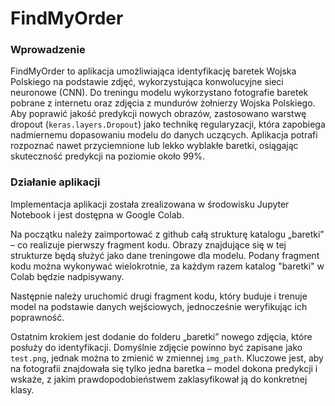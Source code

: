 # FindMyOrder

### Wprowadzenie

FindMyOrder to aplikacja umożliwiająca identyfikację baretek Wojska Polskiego na podstawie zdjęć, wykorzystująca konwolucyjne sieci neuronowe (CNN). Do treningu modelu wykorzystano fotografie baretek pobrane z internetu oraz zdjęcia z mundurów żołnierzy Wojska Polskiego. Aby poprawić jakość predykcji nowych obrazów, zastosowano warstwę dropout (`keras.layers.Dropout`) jako technikę regularyzacji, która zapobiega nadmiernemu dopasowaniu modelu do danych uczących. Aplikacja potrafi rozpoznać nawet przyciemnione lub lekko wyblakłe baretki, osiągając skuteczność predykcji na poziomie około 99%. 

### Działanie aplikacji

Implementacja aplikacji została zrealizowana w środowisku Jupyter Notebook i jest dostępna w Google Colab. 

Na początku należy zaimportować z github całą strukturę katalogu „baretki” – co realizuje pierwszy fragment kodu. Obrazy znajdujące się w tej strukturze będą służyć jako dane treningowe dla modelu. Podany fragment kodu można wykonywać wielokrotnie, za każdym razem katalog "baretki" w Colab będzie nadpisywany.

Następnie należy uruchomić drugi fragment kodu, który buduje i trenuje model na podstawie danych wejściowych, jednocześnie weryfikując ich poprawność.

Ostatnim krokiem jest dodanie do folderu „baretki” nowego zdjęcia, które posłuży do identyfikacji. Domyślnie zdjęcie powinno być zapisane jako `test.png`, jednak można to zmienić w zmiennej `img_path`. Kluczowe jest, aby na fotografii znajdowała się tylko jedna baretka – model dokona predykcji i wskaże, z jakim prawdopodobieństwem zaklasyfikował ją do konkretnej klasy.
